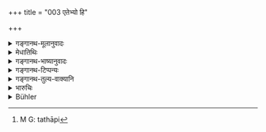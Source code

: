 +++
title = "003 एतेभ्यो हि"

+++

<details><summary>गङ्गानथ-मूलानुवादः</summary>

For these best of twice-born men, the ‘gift’ shall consist of food accompanied by a present; for others, ‘gift’ has been declared to be the cooked food given outside the sacrificial enclosure.—(3)
</details>

<details><summary>मेधातिथिः</summary>

**दक्षिणा**शब्दो यद्य् अपि कर्मकरसंयुक्ते संत्यागे वर्तते, तथापि गोभूमिहिरण्यादिभाजनाद् अन्यद् देयं द्रव्यम् उच्यते । तथा हि[^४] लौकिकी प्रसिद्धिर् इति **इतरेभ्य** एतद् व्यतिरिक्ता ये भिक्षुकास् तेभ्यः । **कृतान्नं** सिद्धम् अन्नं भोजनार्थं दातव्यम् । **बहिर् वेदि** यज्ञाद् अन्यत्रातिथिभ्यो दानं गृहस्थधर्मेषु यद् एतत् तद् एवानूद्यते ॥ ११.३ ॥


[^४]:
     M G: tathāpi
</details>

<details><summary>गङ्गानथ-भाष्यानुवादः</summary>

Though the term ‘*dakṣiṇā*’ primarily denotes the fee that is given to a man for doing some work, yet, here it stands for all those things that are given away, with the exception of cows, lands and golden vessels. Such too is the ordinary use of the term.

‘*For others*’—for supplicants other than those mentioned here.

‘*Cooked food*’—To such men cooked food shall be given for eating.

‘*Outside the sacrificial enclosure*’—his refers to the food that should be given by householders, apart from that which is given in connection with sacrificial performances.—(3)
</details>

<details><summary>गङ्गानथ-टिप्पन्यः</summary>

According to Kullūka, the meaning is that ‘to these most excellent Brāhmaṇas food together with presents must be given inside the sacrificial enclosure’;—according to *Nārāyaṇa*, ‘the nine mendicants mentioned in verses 1 and 2 shall always receive what they ask for, and other mendicants ordinary food only, but that if they beg at the performance of a sacrifice, other property also must be given to them’.
</details>

<details><summary>गङ्गानथ-तुल्य-वाक्यानि</summary>

**(verses 11.1-3)  
**

See Comparative notes for [Verse 11.1-2].
</details>

<details><summary>भारुचिः</summary>

नियमानुवादो ऽयं भोजनविशेषेण । **इतरेभ्यो** ऽतिथिभ्यो **बहिर्वेदि** कृतान्नम् एव देयं नियमतः । तद् इदं पूर्वोक्तम् अतिथ्यन्नदानम् अनूद्यते । दक्षिणास् त्व् एषां न विधिर् न प्रतिषेधः ॥ ११.३ ॥
</details>

<details><summary>Bühler</summary>

003	To these most excellent among the twice-born, food and presents (of money) must be given; it is declared that food must be given to others outside the sacrificial enclosure.
</details>
